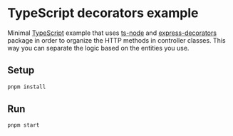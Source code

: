 # TypeScript decorators example

Minimal [TypeScript](https://www.typescriptlang.org/) example that uses [ts-node](https://github.com/TypeStrong/ts-node) and [express-decorators](https://github.com/sjmeverett/express-decorators) package in order to organize the HTTP methods in controller classes.
This way you can separate the logic based on the entities you use.
## Setup

```sh
pnpm install
```

## Run

```sh
pnpm start
```
